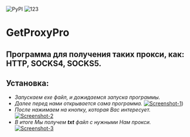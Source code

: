 ![PyPI](https://img.shields.io/pypi/v/tkinter-page?color=blue&label=Tkinter%20%7C%20python%203.10&style=plastic) ![123](https://img.shields.io/static/v1?label=VSCODE&message=<123>&color=<COLOR>)
# GetProxyPro
## Программа для получения таких прокси, как: HTTP, SOCKS4, SOCKS5.
## **Установка:**
+ *Запускаем exe файл, и дожидаемся запуска программы.*
 + *Далее перед нами открывается сама программа.*
<a href="https://imgbb.com/"><img src="https://i.ibb.co/J315rdH/Screenshot-1.png" alt="Screenshot-1" border="0"></a>)
  + *После нажимаем на кнопку, которая Вас интересует.*
<a href="https://imgbb.com/"><img src="https://i.ibb.co/D9gNXsh/Screenshot-2.png" alt="Screenshot-2" border="0" /></a>
   + *В итоге Мы получем **txt** файл c нужными Нам прокси.*
<a href="https://ibb.co/v33hfPy"><img src="https://i.ibb.co/n77B4cd/Screenshot-3.png" alt="Screenshot-3" border="0" /></a>

